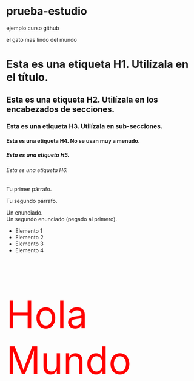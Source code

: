 # prueba-estudio
ejemplo curso github
<html>
	<head>
		<title>junocoon</title>
	</head>
	<body>
	el gato mas lindo del mundo
	</body>
</html>
<h1>Esta es una etiqueta H1. Utilízala en el título.</h1>
<h2>Esta es una etiqueta H2. Utilízala en los encabezados de secciones.</h2>
<h3>Esta es una etiqueta H3. Utilízala en sub-secciones.</h3>
<h4>Esta es una etiqueta H4. No se usan muy a menudo.</h4>
<h5>Esta es una etiqueta H5.</h5>
<h6>Esta es una etiqueta H6.</h6>
<p>Tu primer párrafo.</p>
<p>Tu segundo párrafo.</p>
<p>Un enunciado.<br>
Un segundo enunciado (pegado al primero).</p>
<ul>
   <li>Elemento 1</li>
   <li>Elemento 2</li>
   <li>Elemento 3</li>
   <li>Elemento 4</li>
</ul>
<p style="color:red; font-size:100px">Hola Mundo</p>
